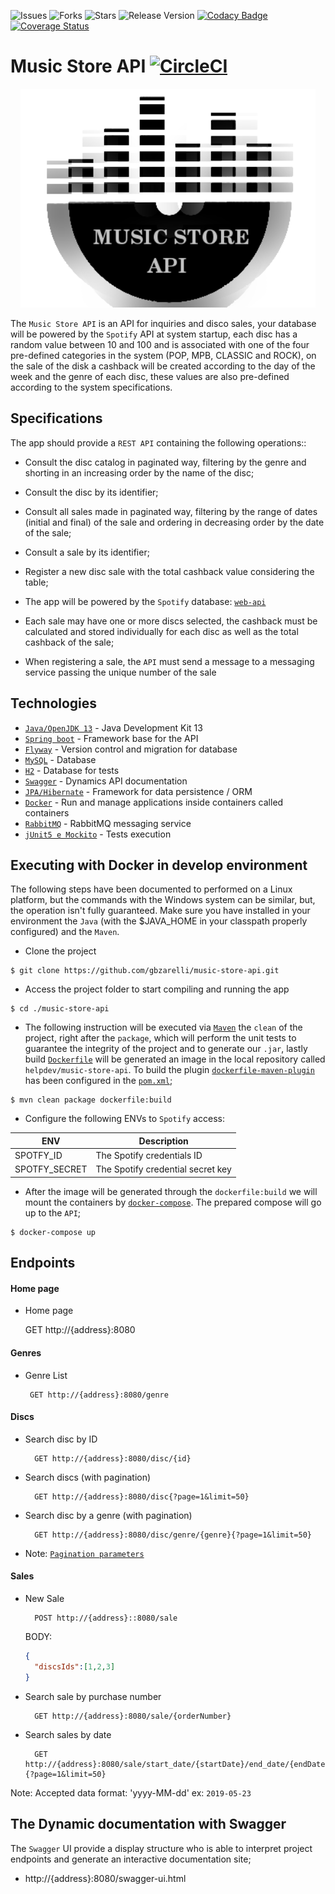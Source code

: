 ![Issues](https://img.shields.io/github/issues/gbzarelli/music-store-api.svg) 
![Forks](https://img.shields.io/github/forks/gbzarelli/music-store-api.svg) 
![Stars](https://img.shields.io/github/stars/gbzarelli/music-store-api.svg) 
![Release Version](https://img.shields.io/github/release/gbzarelli/music-store-api.svg)
[![Codacy Badge](https://api.codacy.com/project/badge/Grade/1bc201b52c9e4c4eb162f73937ba331d)](https://app.codacy.com/manual/gbzarelli/music-store-api?utm_source=github.com&utm_medium=referral&utm_content=gbzarelli/music-store-api&utm_campaign=Badge_Grade_Dashboard)
[![Coverage Status](https://coveralls.io/repos/github/gbzarelli/music-store-api/badge.svg?branch=master)](https://coveralls.io/github/gbzarelli/music-store-api?branch=master)

# Music Store API [![CircleCI](https://circleci.com/gh/gbzarelli/music-store-api.svg?style=svg)](https://circleci.com/gh/gbzarelli/music-store-api)

<p align="center">
    <img src="./images/music-store-logo.png" height="350">
</p>

The `Music Store API` is an API for inquiries and disco sales,
your database will be powered by the `Spotify` API at system startup,
each disc has a random value between 10 and 100 and is associated with
one of the four pre-defined categories in the system (POP, MPB, CLASSIC and ROCK),
on the sale of the disk a cashback will be created according to the day of the week and the genre
of each disc, these values are also pre-defined according to the system specifications. 

## Specifications
 
 The app should provide a `REST API` containing the following operations::
 
- Consult the disc catalog in paginated way, filtering by the genre and shorting in an increasing 
order by the name of the disc;
- Consult the disc by its identifier;
- Consult all sales made in paginated way, filtering by the range of dates (initial and final) of 
the sale and ordering in decreasing order by the date of the sale;
- Consult a sale by its identifier;
- Register a new disc sale  with the total cashback value considering the table;
 
 - The app will be powered by the `Spotify` database: [`web-api`](https://developer.spotify.com/documentation/web-api/quick-start/)
 - Each sale may have one or more discs selected, the cashback must be calculated and stored 
 individually for each disc as well as the total cashback of the sale;
 
 - When registering a sale, the `API` must send a message to a messaging service passing the
 unique number of the sale
 
## Technologies

 - [`Java/OpenJDK 13`](https://openjdk.java.net/projects/jdk/13/) - Java Development Kit 13
 - [`Spring boot`](https://spring.io) - Framework base for the API
 - [`Flyway`](https://flywaydb.org) - Version control and migration for database
 - [`MySQL`](https://www.mysql.com) - Database
 - [`H2`](https://www.h2database.com) - Database for tests
 - [`Swagger`](https://swagger.io) - Dynamics API documentation
 - [`JPA/Hibernate`](https://hibernate.org/orm/) - Framework for data persistence / ORM
 - [`Docker`](https://www.docker.com) - Run and manage applications inside containers called containers
 - [`RabbitMQ`](https://www.rabbitmq.com) - RabbitMQ messaging service
 - [`jUnit5 e Mockito`](https://junit.org/junit5/) - Tests execution

## Executing with Docker in develop environment

The following steps have been documented to performed on a Linux platform,
but the commands with the Windows system can be similar, but, the operation isn't
fully guaranteed. Make sure you have installed in your environment the `Java` 
(with the $JAVA_HOME in your classpath properly configured) and the `Maven`.

- Clone the project

```shell
$ git clone https://github.com/gbzarelli/music-store-api.git
```

- Access the project folder to start compiling and running the app

```shell
$ cd ./music-store-api
```

- The following instruction will be executed via [`Maven`](https://maven.apache.org)
the `clean` of the project, right after the `package`, which will perform the 
unit tests to guarantee the integrity of the project and to generate our `.jar`,
lastly build [`Dockerfile`](./Dockerfile) will be generated an image
in the local repository called `helpdev/music-store-api`. To build the plugin 
[`dockerfile-maven-plugin`](https://github.com/spotify/docker-maven-plugin) 
 has been configured in the [`pom.xml`](./pom.xml);

```shell
$ mvn clean package dockerfile:build
```

- Configure the following ENVs to `Spotify` access:

| ENV | Description |
| -- | -- |
| SPOTFY_ID | The Spotify credentials ID |
| SPOTFY_SECRET | The Spotify credential secret key |

- After the image will be generated through the `dockerfile:build` we will
mount the containers by [`docker-compose`](./docker-compose.yml).
The prepared compose will go up to the `API`;

```shell
$ docker-compose up
```

## Endpoints

#### Home page
 
 - Home page 
 
   GET http://{address}:8080
 
#### Genres

 - Genre List 
  
        GET http://{address}:8080/genre

#### Discs

- Search disc by ID
 
        GET http://{address}:8080/disc/{id}
  
- Search discs (with pagination)
 
        GET http://{address}:8080/disc{?page=1&limit=50}
 
- Search disc by a genre (with pagination)
 
        GET http://{address}:8080/disc/genre/{genre}{?page=1&limit=50}
 
- Note: [`Pagination parameters`](https://docs.spring.io/spring-data/rest/docs/2.0.0.M1/reference/html/paging-chapter.html)

#### Sales

- New Sale
 
        POST http://{address}::8080/sale

   BODY: 
   ```json
   {
     "discsIds":[1,2,3]
   }
   ```
    
- Search sale by purchase number
  
        GET http://{address}:8080/sale/{orderNumber}
   
- Search sales by date
  
        GET http://{address}:8080/sale/start_date/{startDate}/end_date/{endDate}{?page=1&limit=50}
   
Note: Accepted data format: 'yyyy-MM-dd' ex: `2019-05-23`
 
## The Dynamic documentation with Swagger

The `Swagger` UI provide a display structure who is able to interpret
project endpoints and generate an interactive documentation site;

  - http://{address}:8080/swagger-ui.html

